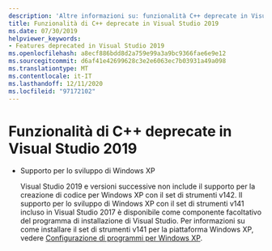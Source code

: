 ```yaml
---
description: 'Altre informazioni su: funzionalità C++ deprecate in Visual Studio 2019'
title: Funzionalità di C++ deprecate in Visual Studio 2019
ms.date: 07/30/2019
helpviewer_keywords:
- Features deprecated in Visual Studio 2019
ms.openlocfilehash: a8ecf886bdd8d2a759e99a3a9bc9366fae6e9e12
ms.sourcegitcommit: d6af41e42699628c3e2e6063ec7b03931a49a098
ms.translationtype: MT
ms.contentlocale: it-IT
ms.lasthandoff: 12/11/2020
ms.locfileid: "97172102"
---
```

# <a name="c-features-deprecated-in-visual-studio-2019"></a>Funzionalità di C++ deprecate in Visual Studio 2019

- Supporto per lo sviluppo di Windows XP

  Visual Studio 2019 e versioni successive non include il supporto per la creazione di codice per Windows XP con il set di strumenti v142. Il supporto per lo sviluppo di Windows XP con il set di strumenti v141 incluso in Visual Studio 2017 è disponibile come componente facoltativo del programma di installazione di Visual Studio. Per informazioni su come installare il set di strumenti v141 per la piattaforma Windows XP, vedere [Configurazione di programmi per Windows XP](../build/configuring-programs-for-windows-xp.md).
